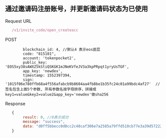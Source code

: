 ## 通过邀请码注册账号，并更新邀请码状态为已使用
Request URL
```javascript
   /v1/invite_code/open_createacc
```
POST
```golang
        blockchain_id: 4, //默认4 表示eos底层
        code: "815101",
        account: 'tokenpocket2',
        public_key: 'EOS5xy38sAWXZ5kStiQSKGK1mJNeKVfeJV3a3kpPRpqt1yryUsTGF',
        app_key: 'newdex',
        timestamp: 1552397394,
        sign: '1015f06e780ffb68a4f556afabcb9b8604aa4fb8be1b35fc24c01a99bdc4af27'  //签名包含上面5个参数, 所有参数名按字母排序，拼接成key1=value&key2=value2&app_key='newdex'做sha256
```
Response
```javascript
   {
        result: 0, //0表示成功
        message: "success",
        data: "d0ff5bbecc0d8cc2c48caf306e7a2585a79ffd510cb77e3a39d57222ba443012"
   }
```